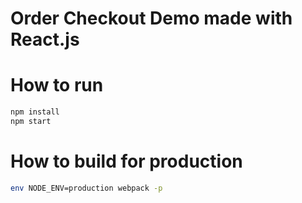 Order Checkout Demo made with React.js
==========================================

# How to run

```sh
npm install
npm start
```

# How to build for production

```sh
env NODE_ENV=production webpack -p
```
